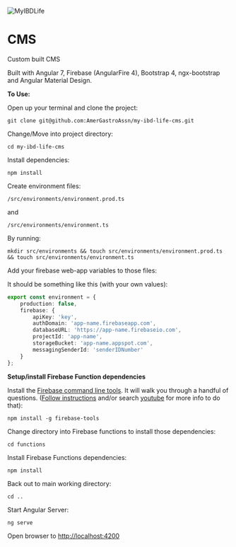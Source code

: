 ![MyIBDLife](https://firebasestorage.googleapis.com/v0/b/my-ibd-life-dev.appspot.com/o/images%2F2019%2F1551821388572_my_ibd_life_logo_500.png?alt=media&token=7fe237dc-fe29-42fc-8031-210e0db40b52)
# CMS

Custom built CMS

Built with Angular 7, Firebase (AngularFire 4), Bootstrap 4, ngx-bootstrap and Angular Material Design.

**To Use:**

Open up your terminal and clone the project:

    git clone git@github.com:AmerGastroAssn/my-ibd-life-cms.git


Change/Move into project directory:

    cd my-ibd-life-cms

Install dependencies:

    npm install

Create environment files:

`/src/environments/environment.prod.ts`

and

`/src/environments/environment.ts`

By running:


    mkdir src/environments && touch src/environments/environment.prod.ts && touch src/environments/environment.ts


Add your firebase web-app variables to those files:

It should be something like this (with your own values):

```typescript
export const environment = {
    production: false,
    firebase: {
        apiKey: 'key',
        authDomain: 'app-name.firebaseapp.com',
        databaseURL: 'https://app-name.firebaseio.com',
        projectId: 'app-name',
        storageBucket: 'app-name.appspot.com',
        messagingSenderId: 'senderIDNumber'
    }
};
```

**Setup/install Firebase Function dependencies**

Install the [Firebase command line tools](https://firebase.google.com/docs/cli/). It will walk you through a handful of questions. ([Follow instructions](https://firebase.google.com/docs/cli/) and/or search [youtube](https://www.youtube.com/watch?v=9kRgVxULbag) for more info to do that):

    npm install -g firebase-tools

Change directory into Firebase functions to install those dependencies:

    cd functions

Install Firebase Functions dependencies:

    npm install

Back out to main working directory:

    cd ..

Start Angular Server:

    ng serve

Open browser to [http://localhost:4200](http://localhost:4200)

